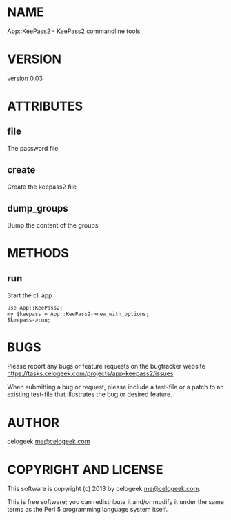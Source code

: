 # NAME

App::KeePass2 - KeePass2 commandline tools

# VERSION

version 0.03

# ATTRIBUTES

## file

The password file

## create

Create the keepass2 file

## dump\_groups

Dump the content of the groups

# METHODS

## run

Start the cli app

    use App::KeePass2;
    my $keepass = App::KeePass2->new_with_options;
    $keepass->run;

# BUGS

Please report any bugs or feature requests on the bugtracker website
https://tasks.celogeek.com/projects/app-keepass2/issues

When submitting a bug or request, please include a test-file or a
patch to an existing test-file that illustrates the bug or desired
feature.

# AUTHOR

celogeek <me@celogeek.com>

# COPYRIGHT AND LICENSE

This software is copyright (c) 2013 by celogeek <me@celogeek.com>.

This is free software; you can redistribute it and/or modify it under
the same terms as the Perl 5 programming language system itself.
